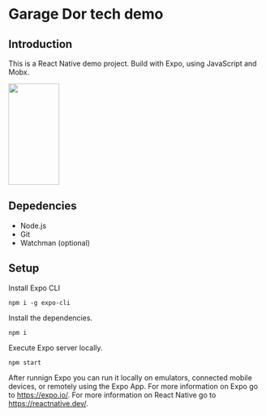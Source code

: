 # Garage Dor tech demo

## Introduction
This is a React Native demo project.
Build with Expo, using JavaScript and Mobx.

<img src="./images/demo.gif" width="100" height="200" />

## Depedencies
- Node.js
- Git
- Watchman (optional)

## Setup
Install Expo CLI
```
npm i -g expo-cli
```

Install the dependencies.
```
npm i
```
Execute Expo server locally.
```
npm start
```
After runnign Expo you can run it locally on emulators, connected mobile devices, or remotely using the Expo App.
For more information on Expo go to https://expo.io/.
For more information on React Native go to https://reactnative.dev/.


